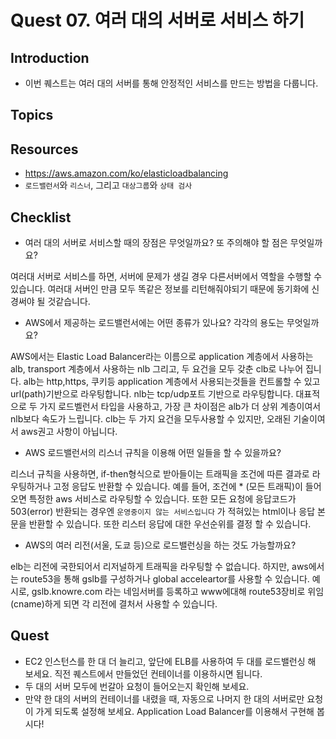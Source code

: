 # Quest 07. 여러 대의 서버로 서비스 하기

## Introduction
* 이번 퀘스트는 여러 대의 서버를 통해 안정적인 서비스를 만드는 방법을 다룹니다.

## Topics

## Resources
* https://aws.amazon.com/ko/elasticloadbalancing
* `로드밸런서`와 `리스너`, 그리고 `대상그룹`와 `상태 검사`

## Checklist
* 여러 대의 서버로 서비스할 때의 장점은 무엇일까요? 또 주의해야 할 점은 무엇일까요?

여러대 서버로 서비스를 하면, 서버에 문제가 생길 경우 다른서버에서 역할을 수행할 수 있습니다. 여러대 서버인 만큼 모두 똑같은 정보를 리턴해줘야되기 때문에 동기화에 신경써야 될 것같습니다.  

* AWS에서 제공하는 로드밸런서에는 어떤 종류가 있나요? 각각의 용도는 무엇일까요?

AWS에서는 Elastic Load Balancer라는 이름으로 application 계층에서 사용하는 alb, transport 계층에서 사용하는 nlb 그리고, 두 요건을 모두 갖춘 clb로 나누어 집니다. 
alb는 http,https, 쿠키등 application 계층에서 사용되는것들을 컨트롤할 수 있고 url(path)기반으로 라우팅합니다. nlb는 tcp/udp포트 기반으로 라우팅합니다. 대표적으로 두 가지 로드벨런서 타입을 사용하고, 
가장 큰 차이점은 alb가 더 상위 계층이여서 nlb보다 속도가 느립니다. clb는 두 가지 요건을 모두사용할 수 있지만, 오래된 기술이여서 aws권고 사항이 아닙니다.  

* AWS 로드밸런서의 리스너 규칙을 이용해 어떤 일들을 할 수 있을까요?

리스너 규칙을 사용하면, if-then형식으로 받아들이는 트래픽을 조건에 따른 결과로 라우팅하거나 고정 응답도 반환할 수 있습니다. 예를 들어, 조건에 * (모든 트래픽)이 들어오면 특정한 aws 서비스로 라우팅할 수 있습니다. 
또한 모든 요청에 응답코드가 503(error) 반환되는 경우엔 `운영중이지 않는 서비스입니다` 가 적혀있는 html이나 응답 본문을 반환할 수 있습니다. 또한 리스터 응답에 대한 우선순위를 결정 할 수 있습니다.   

* AWS의 여러 리전(서울, 도쿄 등)으로 로드밸런싱을 하는 것도 가능할까요?

elb는 리전에 국한되어서 리저널하게 트래픽을 라우팅할 수 없습니다. 하지만, aws에서는 route53을 통해 gslb를 구성하거나 global acceleartor를 사용할 수 있습니다. 예시로, gslb.knowre.com 라는 네임서버를 등록하고 www에대해 route53장비로 위임(cname)하게 되면 각 리전에 결처서 사용할 수 있습니다. 


## Quest
* EC2 인스턴스를 한 대 더 늘리고, 앞단에 ELB를 사용하여 두 대를 로드밸런싱 해 보세요. 직전 퀘스트에서 만들었던 컨테이너를 이용하시면 됩니다.
* 두 대의 서버 모두에 번갈아 요청이 들어오는지 확인해 보세요.
* 만약 한 대의 서버의 컨테이너를 내렸을 때, 자동으로 나머지 한 대의 서버로만 요청이 가게 되도록 설정해 보세요. Application Load Balancer를 이용해서 구현해 봅시다!
